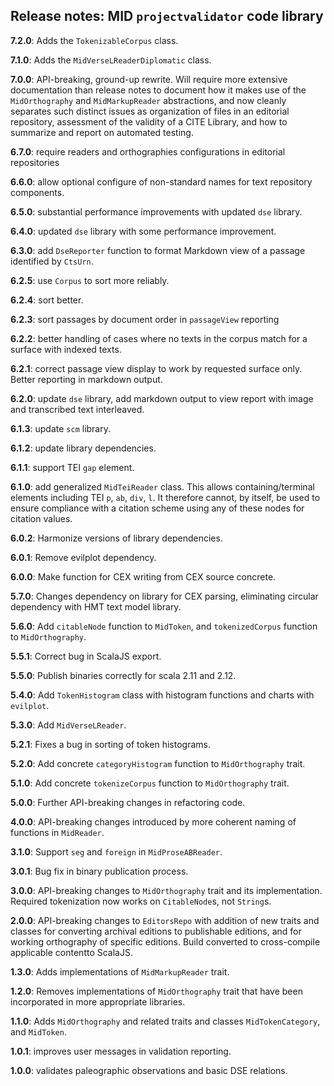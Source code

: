 ## Release notes: MID   `projectvalidator` code library


**7.2.0**:  Adds the `TokenizableCorpus` class.


**7.1.0**:  Adds the `MidVerseLReaderDiplomatic` class.

**7.0.0**:  API-breaking, ground-up rewrite.  Will require more extensive documentation than release notes to document how it makes use of the `MidOrthography` and `MidMarkupReader` abstractions, and now cleanly separates such distinct issues as organization of files in an editorial repository, assessment of the validity of a CITE Library, and how to summarize and report on automated testing.

**6.7.0**: require readers and orthographies configurations in editorial repositories

**6.6.0**:  allow optional configure of non-standard names for text repository components.

**6.5.0**: substantial performance improvements with updated `dse` library.

**6.4.0**: updated `dse` library with some performance improvement.

**6.3.0**:  add `DseReporter` function to format Markdown view of a passage identified by `CtsUrn`.

**6.2.5**: use `Corpus` to sort more reliably.

**6.2.4**: sort better.

**6.2.3**: sort passages by document order in `passageView` reporting


**6.2.2**:  better handling of cases where no texts in the corpus match for a surface with indexed texts.

**6.2.1**: correct passage view display to work by requested surface only.  Better reporting in markdown output.

**6.2.0**: update `dse` library, add markdown output to view report with image and transcribed text interleaved.

**6.1.3**:  update `scm` library.

**6.1.2**:  update library dependencies.

**6.1.1**:  support TEI `gap` element.


**6.1.0**:  add generalized `MidTeiReader` class.  This allows containing/terminal elements including TEI `p`, `ab`, `div`, `l`.  It therefore cannot, by itself, be used to ensure compliance with a citation scheme using any of these nodes for citation values.


**6.0.2**:  Harmonize versions of library dependencies.


**6.0.1**:  Remove evilplot dependency.

**6.0.0**:  Make function for CEX writing from CEX source concrete.

**5.7.0**: Changes dependency on library for CEX parsing, eliminating circular dependency with HMT text model library.

**5.6.0**: Add `citableNode` function to `MidToken`, and `tokenizedCorpus` function to `MidOrthography`.


**5.5.1**:  Correct bug in ScalaJS export.


**5.5.0**: Publish binaries correctly for scala 2.11 and 2.12.


**5.4.0**:  Add `TokenHistogram` class with histogram functions and charts with `evilplot`.


**5.3.0**:  Add `MidVerseLReader`.


**5.2.1**:  Fixes a bug in sorting of token histograms.

**5.2.0**: Add concrete `categoryHistogram` function to `MidOrthography` trait.

**5.1.0**: Add concrete `tokenizeCorpus` function to `MidOrthography` trait.

**5.0.0**: Further API-breaking changes in refactoring code.

**4.0.0**:  API-breaking changes introduced by more coherent naming of functions in `MidReader`.

**3.1.0**:  Support `seg` and `foreign` in `MidProseABReader`.

**3.0.1**:   Bug fix in binary publication process.

**3.0.0**:  API-breaking changes to `MidOrthography` trait and its implementation. Required tokenization now works on `CitableNode`s, not `String`s.

**2.0.0**: API-breaking changes to `EditorsRepo` with addition of new traits and classes for converting archival editions to publishable editions, and for working orthography of specific editions.  Build converted to cross-compile applicable contentto ScalaJS.

**1.3.0**: Adds implementations of `MidMarkupReader` trait.

**1.2.0**: Removes implementations of `MidOrthography` trait that have been incorporated in more appropriate libraries.

**1.1.0**: Adds `MidOrthography` and related traits and classes `MidTokenCategory`, and `MidToken`.

**1.0.1**:  improves user messages in validation reporting.

**1.0.0**:  validates paleographic observations and basic DSE relations.
